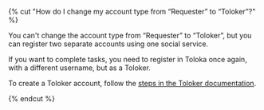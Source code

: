 {% cut "How do I change my account type from “Requester” to “Toloker”?" %}

You can't change the account type from “Requester” to “Toloker”, but you can register two separate accounts using one social service.

If you want to complete tasks, you need to register in Toloka once again, with a different username, but as a Toloker.

To create a Toloker account, follow the [steps in the Toloker documentation](https://join.toloka.ai/en/docs/web/register/).

{% endcut %}